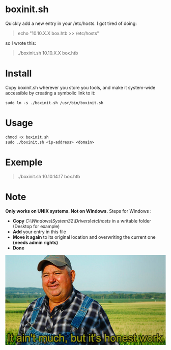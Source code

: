 # boxinit.sh
Quickly add a new entry in your /etc/hosts.
I got tired of doing:

> echo "10.10.X.X box.htb >> /etc/hosts"

so I wrote this:
	
> ./boxinit.sh 10.10.X.X box.htb

# Install
Copy boxinit.sh wherever you store you tools, and make it system-wide accessible by creating a symbolic link to it:

	sudo ln -s ./boxinit.sh /usr/bin/boxinit.sh

# Usage
	chmod +x boxinit.sh
	sudo ./boxinit.sh <ip-address> <domain>
	
# Exemple
> ./boxinit.sh 10.10.14.17 box.htb

# Note
**Only works on UNIX systems.
Not on Windows.**
Steps for Windows :
- **Copy** *C:\Windows\System32\Drivers\etc\hosts* in a writable folder (Desktop for example)
- **Add** your entry in this file
- **Move it again** to its original location and overwriting the current one **(needs admin rights)**
- **Done** 

![It ain't much, but it's honest work](meme.jpg)
